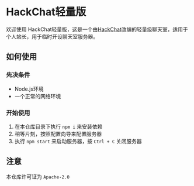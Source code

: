 # HackChat轻量版  
欢迎使用 HackChat轻量版，这是一个由[HackChat](https://github.com/hack-chat/main)改编的轻量级聊天室，适用于个人站长，用于临时开设聊天室服务器。  

## 如何使用  
### 先决条件  
- Node.js环境  
- 一个正常的网络环境  

### 开始使用  
1. 在本仓库目录下执行 `npm i` 来安装依赖  
2. 稍等片刻，按照配置向导来配置服务器  
3. 执行 `npm start` 来启动服务器，按 `Ctrl + C` 关闭服务器  

## 注意  
本仓库许可证为 `Apache-2.0`